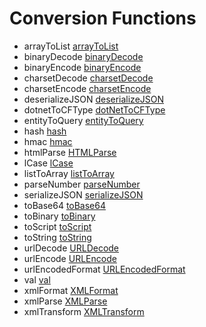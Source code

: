 # Conversion Functions

- arrayToList [arrayToList](../functions/arrayToList.md)
- binaryDecode [binaryDecode](../functions/binaryDecode.md)
- binaryEncode [binaryEncode](../functions/binaryEncode.md)
- charsetDecode [charsetDecode](../functions/charsetDecode.md)
- charsetEncode [charsetEncode](../functions/charsetEncode.md)
- deserializeJSON [deserializeJSON](../functions/deserializeJSON.md)
- dotnetToCFType [dotNetToCFType](../functions/dotNetToCFType.md)
- entityToQuery [entityToQuery](../functions/entityToQuery.md)
- hash [hash](../functions/hash.md)
- hmac [hmac](../functions/hmac.md)
- htmlParse [HTMLParse](../functions/HTMLParse.md)
- lCase [lCase](../functions/lCase.md)
- listToArray [listToArray](../functions/listToArray.md)
- parseNumber [parseNumber](../functions/parseNumber.md)
- serializeJSON [serializeJSON](../functions/serializeJSON.md)
- toBase64 [toBase64](../functions/toBase64.md)
- toBinary [toBinary](../functions/toBinary.md)
- toScript [toScript](../functions/toScript.md)
- toString [toString](../functions/toString.md)
- urlDecode [URLDecode](../functions/URLDecode.md)
- urlEncode [URLEncode](../functions/URLEncode.md)
- urlEncodedFormat [URLEncodedFormat](../functions/URLEncodedFormat.md)
- val [val](../functions/val.md)
- xmlFormat [XMLFormat](../functions/XMLFormat.md)
- xmlParse [XMLParse](../functions/XMLParse.md)
- xmlTransform [XMLTransform](../functions/XMLTransform.md)

